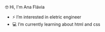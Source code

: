  🤓 Hi, I'm Ana Flávia


- ⚡️ I’m interested in eletric engineer 
- 💻 I’m currently learning about html and css


<!---
anaflaviaocandido/anaflaviaocandido is a ✨ special ✨ repository because its `README.md` (this file) appears on your GitHub profile.
You can click the Preview link to take a look at your changes.
--->

